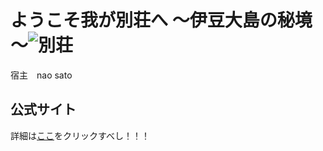 # ようこそ我が別荘へ ～伊豆大島の秘境～![別荘](https://user-images.githubusercontent.com/104885908/166637727-95cd6e15-ce82-479f-ae98-295ae9d553f7.jpg)

宿主　nao sato    
## 公式サイト
詳細は[ここ](https://lucius-annaeus-seneca.github.io/seneca/index2.html)をクリックすべし！！！

